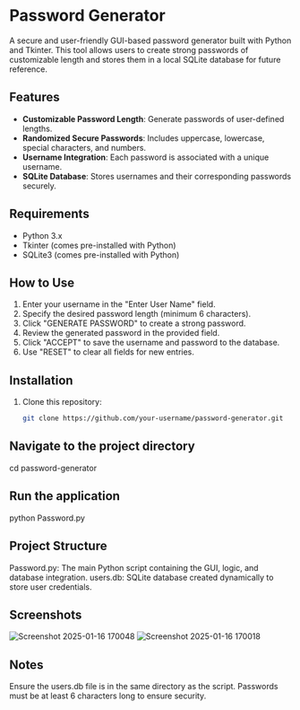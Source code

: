 # Password Generator

A secure and user-friendly GUI-based password generator built with Python and Tkinter. This tool allows users to create strong passwords of customizable length and stores them in a local SQLite database for future reference.

## Features
- **Customizable Password Length**: Generate passwords of user-defined lengths.
- **Randomized Secure Passwords**: Includes uppercase, lowercase, special characters, and numbers.
- **Username Integration**: Each password is associated with a unique username.
- **SQLite Database**: Stores usernames and their corresponding passwords securely.

## Requirements
- Python 3.x
- Tkinter (comes pre-installed with Python)
- SQLite3 (comes pre-installed with Python)

## How to Use
1. Enter your username in the "Enter User Name" field.
2. Specify the desired password length (minimum 6 characters).
3. Click "GENERATE PASSWORD" to create a strong password.
4. Review the generated password in the provided field.
5. Click "ACCEPT" to save the username and password to the database.
6. Use "RESET" to clear all fields for new entries.

## Installation
1. Clone this repository:
   ```bash
   git clone https://github.com/your-username/password-generator.git
## Navigate to the project directory
cd password-generator

## Run the application
python Password.py

## Project Structure
Password.py: The main Python script containing the GUI, logic, and database integration.
users.db: SQLite database created dynamically to store user credentials.

## Screenshots
![Screenshot 2025-01-16 170048](https://github.com/user-attachments/assets/9ded379c-eaea-4a83-b234-5158a2625415)
![Screenshot 2025-01-16 170018](https://github.com/user-attachments/assets/ab503f9f-1772-45a5-9785-55d738d87094)


## Notes
Ensure the users.db file is in the same directory as the script.
Passwords must be at least 6 characters long to ensure security.

